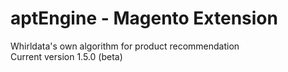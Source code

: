 # aptEngine - Magento Extension
Whirldata's own algorithm for product recommendation<br>
Current version 1.5.0 (beta)

